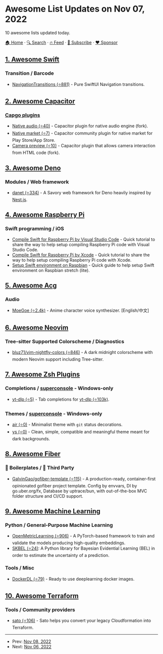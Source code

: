 # Awesome List Updates on Nov 07, 2022

10 awesome lists updated today.

[🏠 Home](/README.md) · [🔍 Search](https://www.trackawesomelist.com/search/) · [🔥 Feed](https://www.trackawesomelist.com/rss.xml) · [📮 Subscribe](https://trackawesomelist.us17.list-manage.com/subscribe?u=d2f0117aa829c83a63ec63c2f&id=36a103854c) · [❤️  Sponsor](https://github.com/sponsors/theowenyoung)



## [1. Awesome Swift](/content/matteocrippa/awesome-swift/README.md)

### Transition / Barcode

*   [NavigationTransitions (⭐881)](https://github.com/davdroman/swiftui-navigation-transitions) - Pure SwiftUI Navigation transitions.

## [2. Awesome Capacitor](/content/riderx/awesome-capacitor/README.md)

### [Capgo plugins](https://capgo.app/)

*   [Native audio (⭐40)](https://github.com/Cap-go/native-audio) - Capacitor plugin for native audio engine (fork).
*   [Native market (⭐7)](https://github.com/Cap-go/native-market) - Capacitor community plugin for native market for Play Store/App Store.
*   [Camera preview (⭐10)](https://github.com/Cap-go/camera-preview) - Capacitor plugin that allows camera interaction from HTML code (fork).

## [3. Awesome Deno](/content/denolib/awesome-deno/README.md)

### Modules / Web framework

*   [danet (⭐334)](https://github.com/Savory/Danet) - A Savory web framework for Deno heavily inspired by [Nest.js](https://nestjs.com).

## [4. Awesome Raspberry Pi](/content/thibmaek/awesome-raspberry-pi/README.md)

### Swift programming / iOS

*   [Compile Swift for Raspberry Pi by Visual Studio Code](https://medium.com/@programmingpassion/compile-swift-for-raspberry-pi-by-visual-studio-code-3f303e32d34e) - Quick tutorial to share the way to help setup compiling Raspberry Pi code with Visual Studio Code.
*   [Compile Swift for Raspberry Pi by Xcode](https://medium.com/@programmingpassion/compile-swift-for-raspberry-pi-by-xcode-406ac26b63ec) - Quick tutorial to share the way to help setup compiling Raspberry Pi code with Xcode.
*   [Setup Swift environment on Raspbian](https://medium.com/@programmingpassion/set-up-swift-environment-on-raspberry-pi-part-2-2-56f7f33b00d) - Quick guide to help setup Swift environment on Raspbian stretch (lite).

## [5. Awesome Acg](/content/soruly/awesome-acg/README.md)

### Audio

*   [MoeGoe (⭐2.4k)](https://github.com/CjangCjengh/MoeGoe) - Anime character voice synthesizer. \[English/中文]

## [6. Awesome Neovim](/content/rockerBOO/awesome-neovim/README.md)

### Tree-sitter Supported Colorscheme / Diagnostics

*   [bluz71/vim-nightfly-colors (⭐846)](https://github.com/bluz71/vim-nightfly-colors) - A dark midnight colorscheme with modern Neovim support including Tree-sitter.

## [7. Awesome Zsh Plugins](/content/unixorn/awesome-zsh-plugins/README.md)

### Completions / [superconsole](https://github.com/alexchmykhalo/superconsole) - Windows-only

*   [yt-dlp (⭐5)](https://github.com/clavelm/yt-dlp-omz-plugin) - Tab completions for [yt-dlp (⭐103k)](https://github.com/yt-dlp/yt-dlp).

### Themes / [superconsole](https://github.com/alexchmykhalo/superconsole) - Windows-only

*   [air (⭐0)](https://github.com/Ivan-Kuzmichev/air) - Minimalist theme with `git` status decorations.
*   [ys (⭐0)](https://github.com/cristiancavalli/ys-zsh-custom-theme) - Clean, simple, compatible and meaningful theme meant for dark backgrounds.

## [8. Awesome Fiber](/content/gofiber/awesome-fiber/README.md)

### 🚧 Boilerplates / 🌱 Third Party

*   [GalvinGao/gofiber-template (⭐115)](https://github.com/GalvinGao/gofiber-template) - A production-ready, container-first opinionated gofiber project template. Config by envvars, DI by go.uber.org/fx, Database by uptrace/bun, with out-of-the-box MVC folder structure and CI/CD support.

## [9. Awesome Machine Learning](/content/josephmisiti/awesome-machine-learning/README.md)

### Python / General-Purpose Machine Learning

*   [OpenMetricLearning (⭐906)](https://github.com/OML-Team/open-metric-learning) - A PyTorch-based framework to train and validate the models producing high-quality embeddings.
*   [SKBEL (⭐24)](https://github.com/robinthibaut/skbel): A Python library for Bayesian Evidential Learning (BEL) in order to estimate the uncertainty of a prediction.

### Tools / Misc

*   [DockerDL (⭐79)](https://github.com/matifali/dockerdl) - Ready to use deeplearning docker images.

## [10. Awesome Terraform](/content/shuaibiyy/awesome-terraform/README.md)

### Tools / Community providers

*   [sato (⭐106)](https://github.com/JamesWoolfenden/sato) - Sato helps you convert your legacy Cloudformation into Terraform.

---

- Prev: [Nov 08, 2022](/content/2022/11/08/README.md)
- Next: [Nov 06, 2022](/content/2022/11/06/README.md)